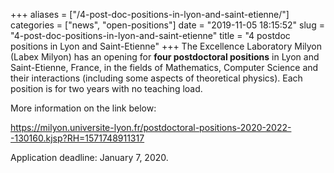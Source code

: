 +++
aliases = ["/4-post-doc-positions-in-lyon-and-saint-etienne/"]
categories = ["news", "open-positions"]
date = "2019-11-05 18:15:52"
slug = "4-post-doc-positions-in-lyon-and-saint-etienne"
title = "4 postdoc positions in Lyon and Saint-Etienne"
+++
The Excellence Laboratory Milyon (Labex Milyon) has an opening for
**four postdoctoral positions** in Lyon and Saint-Etienne, France, in
the fields of Mathematics, Computer Science and their interactions
(including some aspects of theoretical physics). Each position is for
two years with no teaching load.

More information on the link below:

<https://milyon.universite-lyon.fr/postdoctoral-positions-2020-2022--130160.kjsp?RH=1571748911317>

Application deadline: January 7, 2020.
